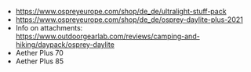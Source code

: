 - https://www.ospreyeurope.com/shop/de_de/ultralight-stuff-pack
- https://www.ospreyeurope.com/shop/de_de/osprey-daylite-plus-2021
- Info on attachments: https://www.outdoorgearlab.com/reviews/camping-and-hiking/daypack/osprey-daylite
- Aether Plus 70
- Aether Plus 85
